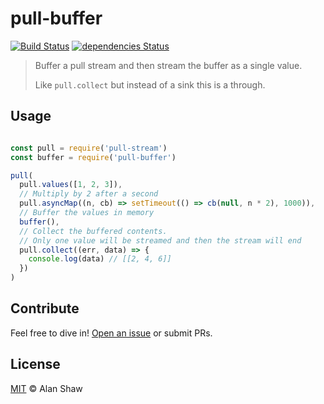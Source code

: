 # pull-buffer

[![Build Status](https://travis-ci.org/alanshaw/pull-buffer.svg?branch=master)](https://travis-ci.org/alanshaw/pull-buffer) [![dependencies Status](https://david-dm.org/alanshaw/pull-buffer/status.svg)](https://david-dm.org/alanshaw/pull-buffer)

> Buffer a pull stream and then stream the buffer as a single value.
> 
> Like `pull.collect` but instead of a sink this is a through.

## Usage

```js

const pull = require('pull-stream')
const buffer = require('pull-buffer')

pull(
  pull.values([1, 2, 3]),
  // Multiply by 2 after a second
  pull.asyncMap((n, cb) => setTimeout(() => cb(null, n * 2), 1000)),
  // Buffer the values in memory
  buffer(),
  // Collect the buffered contents.
  // Only one value will be streamed and then the stream will end
  pull.collect((err, data) => {
    console.log(data) // [[2, 4, 6]]
  })
)
```

## Contribute

Feel free to dive in! [Open an issue](https://github.com/alanshaw/pull-buffer/issues/new) or submit PRs.

## License

[MIT](LICENSE) © Alan Shaw
